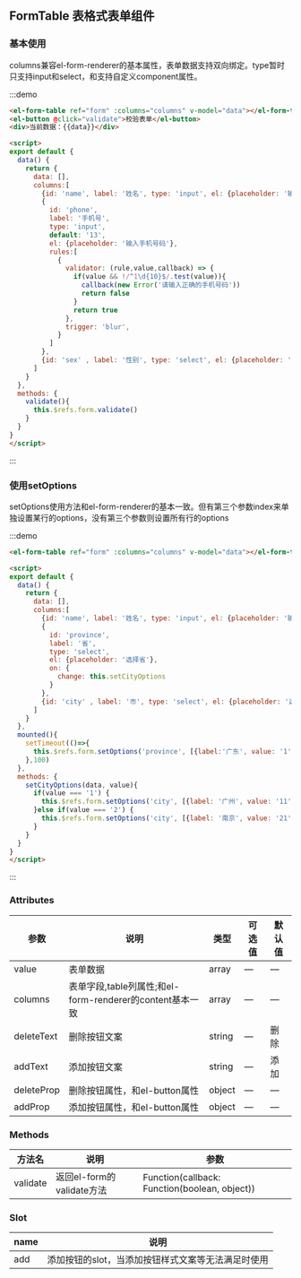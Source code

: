 ## FormTable 表格式表单组件

### 基本使用

columns兼容el-form-renderer的基本属性，表单数据支持双向绑定。type暂时只支持input和select，和支持自定义component属性。

:::demo

```html
<el-form-table ref="form" :columns="columns" v-model="data"></el-form-table>
<el-button @click="validate">校验表单</el-button>
<div>当前数据：{{data}}</div>

<script>
export default {
  data() {
    return {
      data: [],
      columns:[
        {id: 'name', label: '姓名', type: 'input', el: {placeholder: '输入姓名'}, rules: [{required: true, trigger: 'blur', message: '请输入姓名'}]},
        {
          id: 'phone',
          label: '手机号',
          type: 'input',
          default: '13',
          el: {placeholder: '输入手机号码'},
          rules:[
            {
              validator: (rule,value,callback) => {
                if(value && !/^1\d{10}$/.test(value)){
                  callback(new Error('请输入正确的手机号码'))
                  return false
                }
                return true
              },
              trigger: 'blur',
            }
          ]
        },
        {id: 'sex' , label: '性别', type: 'select', el: {placeholder: '选择性别'}, options: [{label: '男', value: 'male'}, {label: '女', value: 'female'}]}
      ]
    }
  },
  methods: {
    validate(){
      this.$refs.form.validate()
    }
  }
}
</script>
```

:::

### 使用setOptions

setOptions使用方法和el-form-renderer的基本一致。但有第三个参数index来单独设置某行的options，没有第三个参数则设置所有行的options

:::demo

```html
<el-form-table ref="form" :columns="columns" v-model="data"></el-form-table>

<script>
export default {
  data() {
    return {
      data: [],
      columns:[
        {id: 'name', label: '姓名', type: 'input', el: {placeholder: '输入姓名'}, rules: [{required: true, trigger: 'blur', message: '请输入姓名'}]},
        {
          id: 'province',
          label: '省',
          type: 'select',
          el: {placeholder: '选择省'},
          on: {
            change: this.setCityOptions
          }
        },
        {id: 'city' , label: '市', type: 'select', el: {placeholder: '选择市'}, options: []}
      ]
    }
  },
  mounted(){
    setTimeout(()=>{
      this.$refs.form.setOptions('province', [{label:'广东', value: '1'}, {label: '江苏', value: '2'}])
    },100)
  },
  methods: {
    setCityOptions(data, value){
      if(value === '1') {
        this.$refs.form.setOptions('city', [{label: '广州', value: '11'}, {label: '深圳', value: '12'}], data.index)
      }else if(value === '2') {
        this.$refs.form.setOptions('city', [{label: '南京', value: '21'}, {label: '无锡', value: '22'}], data.index)
      }
    }
  }
}
</script>
```

:::

### Attributes

| 参数      |   说明    |  类型     | 可选值       | 默认值   |
|---------- | -------- |---------- |-------------  |-------- |
| value | 表单数据 | array   |  —  |  —  |
| columns | 表单字段,table列属性;和el-form-renderer的content基本一致 | array   |  —  |  —  |
| deleteText | 删除按钮文案 | string   |  —  |  删除  |
| addText | 添加按钮文案 | string   |  —  |  添加  |
| deleteProp | 删除按钮属性，和el-button属性 | object  |  —  |  —  |
| addProp | 添加按钮属性，和el-button属性 | object  |  —  |  —  |

### Methods

| 方法名      | 说明          | 参数
|---------- |-------------- | --------------
| validate | 返回el-form的validate方法 | Function(callback: Function(boolean, object))

### Slot

| name | 说明 |
|------|--------|
| add | 添加按钮的slot，当添加按钮样式文案等无法满足时使用 |
